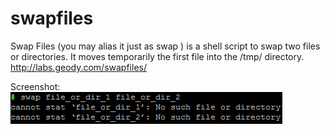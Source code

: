 # swapfiles

Swap Files (you may alias it just as swap ) is a shell script to swap two files or directories. It moves temporarily the first file into the /tmp/ directory. http://labs.geody.com/swapfiles/

Screenshot:
<img src="https://raw.githubusercontent.com/ElfQrin/swapfiles/master/swap_files.png" alt="GeodyLabs swapfiles swap files Linux screenshot" />
